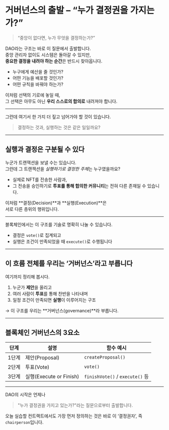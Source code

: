 # 거버넌스의 출발 – “누가 결정권을 가지는가?”

> “중앙이 없다면, 누가 무엇을 결정하는가?”

DAO라는 구조는 바로 이 질문에서 출발합니다.  
중앙 관리자 없이도 시스템은 돌아갈 수 있지만,  
**중요한 결정을 내려야 하는 순간**은 반드시 찾아옵니다.

- 누구에게 예산을 줄 것인가?
- 어떤 기능을 배포할 것인가?
- 어떤 규칙을 바꿔야 하는가?

이처럼 선택의 기로에 놓일 때,  
그 선택은 아무도 아닌 **우리 스스로의 합의로** 내려져야 합니다.

---

그런데 여기서 한 가지 더 짚고 넘어가야 할 것이 있습니다.

> 결정하는 것과, 실행하는 것은 같은 일일까요?

---

## 실행과 결정은 구분될 수 있다

누군가 트랜잭션을 보낼 수는 있습니다.  
그런데 그 트랜잭션을 *실행하기로 결정한 주체*는 누구였을까요?

- 실제로 NFT를 전송한 사람과,
- 그 전송을 승인하기로 **투표를 통해 합의한 커뮤니티**는
  전혀 다른 존재일 수 있습니다.

이처럼 **결정(Decision)**과 **실행(Execution)**은  
서로 다른 층위의 행위입니다.

---

블록체인에서는 이 구조를 기술로 명확히 나눌 수 있습니다.

- 결정은 `vote()`로 집계되고
- 실행은 조건이 만족되었을 때 `execute()`로 수행됩니다

---

## 이 흐름 전체를 우리는 ‘거버넌스’라고 부릅니다

여기까지 정리해 봅시다.

1. 누군가 **제안**을 올리고
2. 여러 사람이 **투표**를 통해 찬반을 나타내며
3. 일정 조건이 만족되면 **실행**이 이루어지는 구조

→ 이 구조를 우리는 **거버넌스(governance)**라 부릅니다.

---

## 블록체인 거버넌스의 3요소

| 단계  | 설명                    | 함수 예시                       |
| ----- | ----------------------- | ------------------------------- |
| 1단계 | 제안(Proposal)          | `createProposal()`              |
| 2단계 | 투표(Vote)              | `vote()`                        |
| 3단계 | 실행(Execute or Finish) | `finishVote()` / `execute()` 등 |

---

DAO의 시작은 언제나

> "누가 결정권을 가지고 있는가?"라는 질문으로부터 출발합니다.

오늘 실습할 컨트랙트에서도
가장 먼저 정의하는 것은 바로 이 ‘결정권자’,
즉 `chairperson`입니다.
